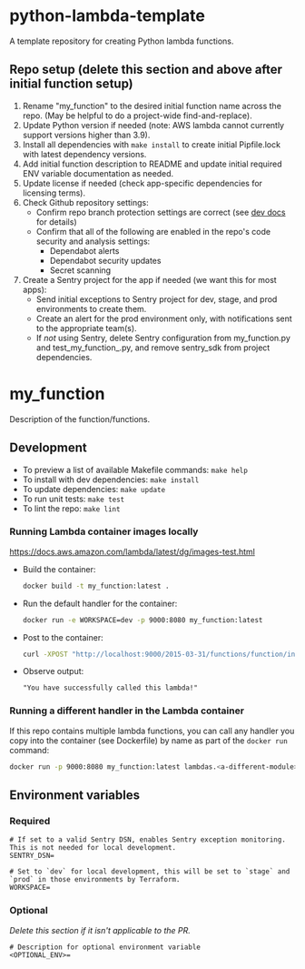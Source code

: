 # python-lambda-template

A template repository for creating Python lambda functions.

## Repo setup (delete this section and above after initial function setup)

1. Rename "my_function" to the desired initial function name across the repo. (May be helpful to do a project-wide find-and-replace).
2. Update Python version if needed (note: AWS lambda cannot currently support versions higher than 3.9).
3. Install all dependencies with `make install`  to create initial Pipfile.lock with latest dependency versions.
4. Add initial function description to README and update initial required ENV variable documentation as needed.
5. Update license if needed (check app-specific dependencies for licensing terms).
6. Check Github repository settings:
   - Confirm repo branch protection settings are correct (see [dev docs](https://mitlibraries.github.io/guides/basics/github.html) for details)
   - Confirm that all of the following are enabled in the repo's code security and analysis settings:
      - Dependabot alerts
      - Dependabot security updates
      - Secret scanning
7. Create a Sentry project for the app if needed (we want this for most apps):
   - Send initial exceptions to Sentry project for dev, stage, and prod environments to create them.
   - Create an alert for the prod environment only, with notifications sent to the appropriate team(s).
   - If *not* using Sentry, delete Sentry configuration from my_function.py and test_my_function_.py, and remove sentry_sdk from project dependencies.

# my_function

Description of the function/functions.

## Development

- To preview a list of available Makefile commands: `make help`
- To install with dev dependencies: `make install`
- To update dependencies: `make update`
- To run unit tests: `make test`
- To lint the repo: `make lint`

### Running Lambda container images locally

<https://docs.aws.amazon.com/lambda/latest/dg/images-test.html>

- Build the container:

  ```bash
  docker build -t my_function:latest .
  ```

- Run the default handler for the container:

  ```bash
  docker run -e WORKSPACE=dev -p 9000:8080 my_function:latest
  ```

- Post to the container:

  ```bash
  curl -XPOST "http://localhost:9000/2015-03-31/functions/function/invocations" -d '{}'
  ```

- Observe output:

  ```
  "You have successfully called this lambda!"
  ```

### Running a different handler in the Lambda container

If this repo contains multiple lambda functions, you can call any handler you copy into the container (see Dockerfile) by name as part of the `docker run` command:

```bash
docker run -p 9000:8080 my_function:latest lambdas.<a-different-module>.lambda_handler
```

## Environment variables

### Required

```
# If set to a valid Sentry DSN, enables Sentry exception monitoring. This is not needed for local development.
SENTRY_DSN=

# Set to `dev` for local development, this will be set to `stage` and `prod` in those environments by Terraform.
WORKSPACE=
```

### Optional 

_Delete this section if it isn't applicable to the PR._

```
# Description for optional environment variable
<OPTIONAL_ENV>=
```

